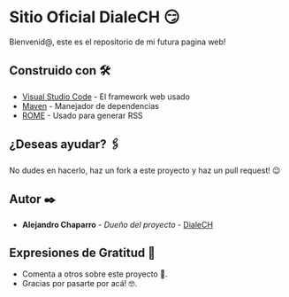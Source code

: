 # Sitio Oficial DialeCH 😏

Bienvenid@, este es el repositorio de mi futura pagina web!

## Construido con 🛠️

* [Visual Studio Code](http://www.dropwizard.io/1.0.2/docs/) - El framework web usado
* [Maven](https://maven.apache.org/) - Manejador de dependencias
* [ROME](https://rometools.github.io/rome/) - Usado para generar RSS

## ¿Deseas ayudar? 🖇️

No dudes en hacerlo, haz un fork a este proyecto y haz un pull request! 😉

## Autor ✒️

* **Alejandro Chaparro** - *Dueño del proyecto* - [DialeCH](https://github.com/DialeCH)

## Expresiones de Gratitud 🎁

* Comenta a otros sobre este proyecto 📢.
* Gracias por pasarte por acá! 🤓.
